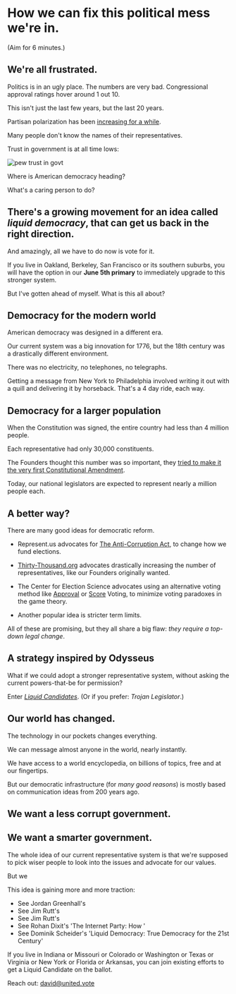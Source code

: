 # How we can fix this political mess we're in.

(Aim for 6 minutes.)

## We're all frustrated.

Politics is in an ugly place. The numbers are very bad. Congressional approval ratings hover around 1 out 10.

This isn't just the last few years, but the last 20 years.

Partisan polarization has been [increasing for a while]().

Many people don't know the names of their representatives.

Trust in government is at all time lows:

![pew trust in govt]()

Where is American democracy heading?

What's a caring person to do?

## There's a growing movement for an idea called *liquid democracy*, that can get us back in the right direction.

And amazingly, all we have to do now is vote for it.

If you live in Oakland, Berkeley, San Francisco or its southern suburbs, you will have the option in our **June 5th primary** to  immediately upgrade to this stronger system.

But I've gotten ahead of myself. What is this all about?

## Democracy for the modern world

American democracy was designed in a different era.

Our current system was a big innovation for 1776, but the 18th century was a drastically different environment.

There was no electricity, no telephones, no telegraphs.

Getting a message from New York to Philadelphia involved writing it out with a quill and delivering it by horseback. That's a 4 day ride, each way.

## Democracy for a larger population

When the Constitution was signed, the entire country had less than 4 million people.

Each representative had only 30,000 constituents.

The Founders thought this number was so important, they [tried to make it the very first Constitutional Amendment](https://1st.united.vote).

Today, our national legislators are expected to represent nearly a million people each.

## A better way?

There are many good ideas for democratic reform.

- Represent.us advocates for [The Anti-Corruption Act](), to change how we fund elections.

- [Thirty-Thousand.org](http://www.thirty-thousand.org/) advocates drastically increasing the number of representatives, like our Founders originally wanted.

- The Center for Election Science advocates using an alternative voting method like [Approval](https://approval.vote/) or [Score](http://www.rangevoting.org/) Voting, to minimize voting paradoxes in the game theory.

- Another popular idea is stricter term limits.

All of these are promising, but they all share a big flaw: *they require a top-down legal change*.

## A strategy inspired by Odysseus

What if we could adopt a stronger representative system, without asking the current powers-that-be for permission?

Enter [*Liquid Candidates*](https://candidates.united.vote). (Or if you prefer: *Trojan Legislator*.)

## Our world has changed.

The technology in our pockets changes everything.

We can message almost anyone in the world, nearly instantly.

We have access to a world encyclopedia, on billions of topics, free and at our fingertips.

But our democratic infrastructure (for *many good reasons*) is mostly based on communication ideas from 200 years ago.

## We want a less corrupt government.


## We want a smarter government.

The whole idea of our current representative system is that we're supposed to pick wiser people to look into the issues and advocate for our values.

But we






This idea is gaining more and more traction:

- See Jordan Greenhall's
- See Jim Rutt's
- See Jim Rutt's
- See Rohan Dixit's 'The Internet Party: How '
- See Dominik Scheider's 'Liquid Democracy: True Democracy for the 21st Century'





If you live in Indiana or Missouri or Colorado or Washington or Texas or Virginia or New York or Florida or Arkansas, you can join existing efforts to get a Liquid Candidate on the ballot.

Reach out: [david@united.vote](mailto:david@united.vote)
